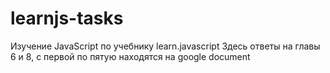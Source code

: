 # learnjs-tasks

Изучение JavaScript по учебнику learn.javascript
Здесь ответы на главы 6 и 8, с первой по пятую находятся на google document
